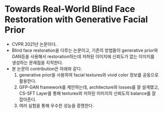 Towards Real-World Blind Face Restoration with Generative Facial Prior
=========================
+ CVPR 2021년 논문이다. 
+ Blind face restoration을 다루는 논문이고, 기존의 방법들이 generative prior와 GAN등을 사용해서 restoration하는데 저하된 이미지에 신뢰도가 없는 이미지를 생성하는 문제점을 지적한다.
+ 본 논문의 contribution은 아래와 같다.
  1. generative prior을 사용하여 facial textures와 vivid color 정보를 공동으로 활용한다.
  2. GFP-GAN framework를 제안하는데, architecture와 losses를 잘 설계했고, CS-SFT Layer를 통해 textures와 저하된 이미지의 신뢰도의 balance를 잘 잡아준다.
  3. 여러 실험을 통해 우수한 성능을 증명한다.

